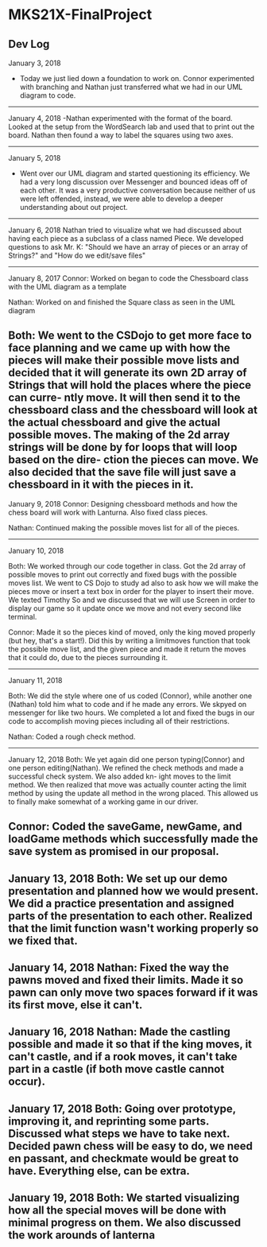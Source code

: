 # MKS21X-FinalProject
Dev Log
--------------------------------------------------------------------------------
January 3, 2018
- Today we just lied down a foundation to work on. Connor experimented with
branching and Nathan just transferred what we had in our UML diagram to code.


--------------------------------------------------------------------------------
January 4, 2018
-Nathan experimented with the format of the board. Looked at the setup from the
WordSearch lab and used that to print out the board. Nathan then found a way to
label the squares using two axes.

--------------------------------------------------------------------------------
January 5, 2018
- Went over our UML diagram and started questioning its efficiency.  We
had a very long discussion over Messenger and bounced ideas off of each other.
It was a very productive conversation because neither of us were left offended,
instead, we were able to develop a deeper understanding about out project.
--------------------------------------------------------------------------------
January 6, 2018
Nathan tried to visualize what we had discussed about having each piece as a
subclass of a class named Piece. We developed questions to ask Mr. K: "Should we
have an array of pieces or an array of Strings?" and "How do we edit/save files"

--------------------------------------------------------------------------------
January 8, 2017
Connor:
Worked on began to code the Chessboard class with the UML diagram as a template

Nathan:
Worked on and finished the Square class as seen in the UML diagram

Both:
We went to the CSDojo to get more face to face planning and we came up with how
the pieces will make their possible move lists and decided that it will generate
its own 2D array of Strings that will hold the places where the piece can curre-
ntly move. It will then send it to the chessboard class and the chessboard will
look at the actual chessboard and give the actual possible moves. The making of
the 2d array strings will be done by for loops that will loop based on the dire-
ction the pieces can move. We also decided that the save file will just save a
chessboard in it with the pieces in it.
--------------------------------------------------------------------------------
January 9, 2018
Connor:
Designing chessboard methods and how the chess board will work with Lanturna.
Also fixed class pieces.

Nathan:
Continued making the possible moves list for all of the pieces.

--------------------------------------------------------------------------------
January 10, 2018

Both:
We worked through our code together in class.  Got the 2d array of possible
moves to print out correctly and fixed bugs with the possible moves list.  We
went to CS Dojo to study ad also to ask how we will make the pieces move or
insert a text box in order for the player to insert their move.  We texted
Timothy So and we discussed that we will use Screen in order to display our game
so it update once we move and not every second like terminal.

Connor:
Made it so the pieces kind of moved, only the king moved properly (but hey,
that's a start!). Did this by writing a limitmoves function that took the
possible move list, and the given piece and made it return the moves that it
could do, due to the pieces surrounding it.

--------------------------------------------------------------------------------
January 11, 2018

Both:
We did the style where one of us coded (Connor), while another one (Nathan) told
him what to code and if he made any errors. We skpyed on messenger for like two
hours. We completed a lot and fixed the bugs in our code to accomplish moving
pieces including all of their restrictions.

Nathan:
Coded a rough check method.

--------------------------------------------------------------------------------
January 12, 2018
Both:
We yet again did one person typing(Connor) and one person editing(Nathan). We
refined the check methods and made a successful check system. We also added kn-
ight moves to the limit method. We then realized that move was actually counter
acting the limit method by using the update all method in the wrong placed. This
allowed us to finally make somewhat of a working game in our driver.

Connor:
Coded the saveGame, newGame, and loadGame methods which successfully made the
save system as promised in our proposal.
--------------------------------------------------------------------------------
January 13, 2018
Both: We set up our demo presentation and planned how we would present.
We did a practice presentation and assigned parts of the presentation to each
other.  Realized that the limit function wasn't working properly so we fixed
that.
--------------------------------------------------------------------------------
January 14, 2018
Nathan: Fixed the way the pawns moved and fixed their limits.  Made it so pawn
can only move two spaces forward if it was its first move, else it can't.
--------------------------------------------------------------------------------
January 16, 2018
Nathan: Made the castling possible and made it so that if the king moves, it
can't castle, and if a rook moves, it can't take part in a castle (if both move
castle cannot occur).
--------------------------------------------------------------------------------
January 17, 2018
Both: Going over prototype, improving it, and reprinting some parts.  Discussed
what steps we have to take next. Decided pawn chess will be easy to do, we need
en passant, and checkmate would be great to have.  Everything else, can be extra.
--------------------------------------------------------------------------------
January 19, 2018
Both: We started visualizing how all the special moves will be done with minimal
progress on them. We also discussed the work arounds of lanterna
--------------------------------------------------------------------------------
